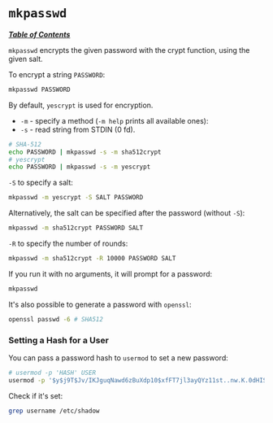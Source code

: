 # `mkpasswd`

[***Table of Contents***](/README.md)

`mkpasswd` encrypts the given password with the crypt function, using
the given salt.

To encrypt a string `PASSWORD`:

```bash
mkpasswd PASSWORD
```

By default, `yescrypt` is used for encryption.

- `-m` - specify a method (`-m help` prints all available ones):
- `-s` - read string from STDIN (0 fd).

```bash
# SHA-512
echo PASSWORD | mkpasswd -s -m sha512crypt
# yescrypt
echo PASSWORD | mkpasswd -s -m yescrypt
```

`-S` to specify a salt:

```bash
mkpasswd -m yescrypt -S SALT PASSWORD 
```

Alternatively, the salt can be specified after the password (without `-S`):

```bash
mkpasswd -m sha512crypt PASSWORD SALT 
```

`-R` to specify the number of rounds:

```bash
mkpasswd -m sha512crypt -R 10000 PASSWORD SALT 
```

If you run it with no arguments, it will prompt for a password:

```bash
mkpasswd
```

It's also possible to generate a password with `openssl`:

```bash
openssl passwd -6 # SHA512 
```

### Setting a Hash for a User

You can pass a password hash to `usermod` to set a new password:

```bash
# usermod -p 'HASH' USER
usermod -p '$y$j9T$Jv/IKJguqNawd6zBuXdp10$xfFT7jl3ayQYz11st..nw.K.0dHISXDcmN.Fu/QUa.A' username
```

Check if it's set:

```bash
grep username /etc/shadow
```
